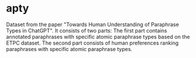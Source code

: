 # apty
Dataset from the paper "Towards Human Understanding of Paraphrase Types in ChatGPT". It consists of two parts: The first part contains annotated paraphrases with specific atomic paraphrase types based on the ETPC dataset. The second part consists of human preferences ranking paraphrases with specific atomic paraphrase types.
